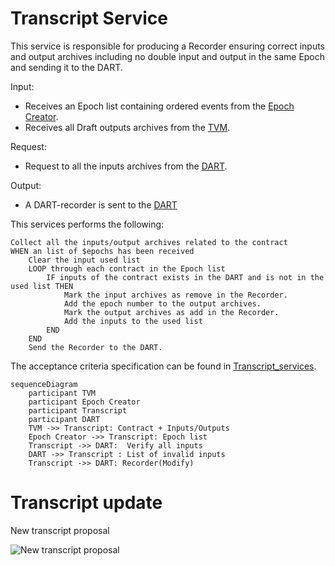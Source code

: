 # Transcript Service

This service is responsible for producing a Recorder ensuring correct inputs and output archives including no double input and output in the same Epoch and sending it to the DART.

Input:
  - Receives an Epoch list containing ordered events from the [Epoch Creator](/docs/architecture/EpochCreator).
  - Receives all Draft outputs archives from the [TVM](/docs/architecture/TVM).

Request:
  - Request to all the inputs archives from the [DART](/docs/architecture/DART).

Output:
  - A DART-recorder is sent to the [DART](/docs/architecture/DART)

This services performs the following:
```{r, eval=FALSE,tidy=FALSE}
Collect all the inputs/output archives related to the contract
WHEN an list of $epochs has been received 
    Clear the input used list
    LOOP through each contract in the Epoch list
        IF inputs of the contract exists in the DART and is not in the used list THEN
            Mark the input archives as remove in the Recorder.
            Add the epoch number to the output archives.
            Mark the output archives as add in the Recorder.
            Add the inputs to the used list
        END
    END
    Send the Recorder to the DART.

```

The acceptance criteria specification can be found in [Transcript_services](https://github.com/tagion/tagion/tree/master/bdd/tagion/testbench/services/ContractInterface_service).

```mermaid
sequenceDiagram
    participant TVM 
    participant Epoch Creator 
    participant Transcript
    participant DART 
    TVM ->> Transcript: Contract + Inputs/Outputs
    Epoch Creator ->> Transcript: Epoch list  
    Transcript ->> DART:  Verify all inputs 
    DART ->> Transcript : List of invalid inputs 
    Transcript ->> DART: Recorder(Modify)
```


# Transcript update
New transcript proposal

![New transcript proposal](/figs/transcript_update.excalidraw.svg)
